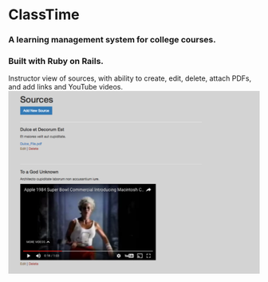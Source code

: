 # ClassTime

### A learning management system for college courses.
### Built with Ruby on Rails.


Instructor view of sources, with ability to create, edit, delete, attach PDFs, and add links and YouTube videos.
![Screenshot](app/assets/images/Screenshot_Sources_Instructor.png)
